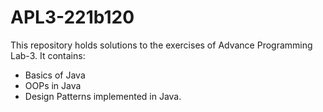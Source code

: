 # APL3-221b120
This repository holds solutions to the exercises of Advance Programming Lab-3.
It contains:
* Basics of Java
* OOPs in Java 
* Design Patterns implemented in Java.